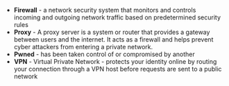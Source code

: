 
- **Firewall** - a network security system that monitors and controls incoming and outgoing network traffic based on predetermined security rules
- **Proxy** - A proxy server is a system or router that provides a gateway between users and the internet. It acts as a firewall and helps prevent cyber attackers from entering a private network.
- **Pwned** - has been taken control of or compromised by another
- **VPN** - Virtual Private Network - protects your identity online by routing your connection through a VPN host before requests are sent to a public network
